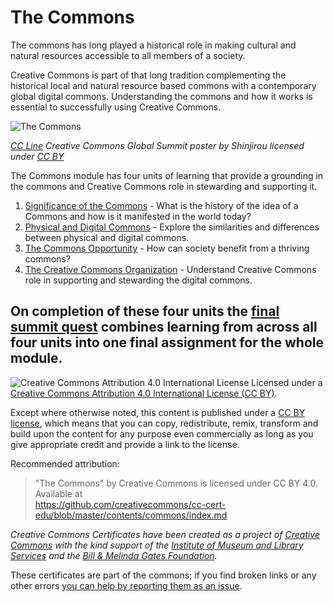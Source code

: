 # The Commons

The commons has long played a historical role in making cultural and natural resources accessible to all members of a society. 

Creative Commons is part of that long tradition complementing the historical local and natural resource based commons with a contemporary global digital commons. Understanding the commons and how it works is essential to successfully using Creative Commons.


![The Commons](https://github.com/creativecommons/cc-cert-core/blob/master/images/commons/gs-poster.jpg "CC Poster")

*[CC Line](http://www.loftwork.com/downloads/sinjirou/archive/311821) Creative Commons Global Summit poster by Shinjirou licensed under [CC BY](https://creativecommons.org/licenses/by/2.1/jp/)*


The Commons module has four units of learning that provide a grounding in the commons and Creative Commons role in stewarding and supporting it.


1. [Significance of the Commons](significance.md) - What is the history of the idea of a Commons and how is it manifested in the world today?
2. [Physical and Digital Commons](physical-digital.md) - Explore the similarities and differences between physical and digital commons.
3. [The Commons Opportunity](opportunity.md) - How can society benefit from a thriving commons?
4. [The Creative Commons Organization](creative-commons.md) - Understand Creative Commons role in supporting and stewarding the digital commons.

On completion of these four units the [final summit quest](commons-summit-quest.md) combines learning from across all four units into one final assignment for the whole module.
----

![Creative Commons Attribution 4.0 International License](https://github.com/creativecommons/cc-cert-core/blob/master/images/cc-by-88x31.png "CC BY")
Licensed under a [Creative Commons Attribution 4.0 International License (CC BY)](https://creativecommons.org/licenses/by/4.0/).

Except where otherwise noted, this content is published under a [CC BY license](https://creativecommons.org/licenses/by/4.0/), which means that you can copy, redistribute, remix, transform and build upon the content for any purpose even commercially as long as you give appropriate credit and provide a link to the license.



Recommended attribution: 

> "The Commons" by Creative Commons is licensed under CC BY 4.0. Available at    
> https://github.com/creativecommons/cc-cert-edu/blob/master/contents/commons/index.md


*Creative Commons Certificates have been created as a project of [Creative Commons](http://creativecommons.org/) with the kind support of the [Institute of Museum and Library Services](https://www.imls.gov/) and the [Bill &amp; Melinda Gates Foundation](http://www.gatesfoundation.org/).*

These certificates are part of the commons; if you find broken links or any other errors  [you can help by reporting them as an issue](https://github.com/creativecommons/cc-cert-edu/issues).

